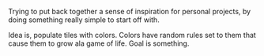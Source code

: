 Trying to put back together a sense of inspiration for personal projects, by doing something really simple to start off with. 


Idea is, populate tiles with colors. Colors have random rules set to them that cause them to grow ala game of life. Goal is something. 
